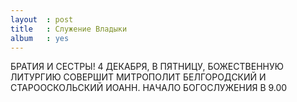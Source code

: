```yaml
---
layout  : post
title   : Служение Владыки
album   : yes
---
```

БРАТИЯ И СЕСТРЫ! 4  ДЕКАБРЯ, В ПЯТНИЦУ, БОЖЕСТВЕННУЮ ЛИТУРГИЮ СОВЕРШИТ МИТРОПОЛИТ БЕЛГОРОДСКИЙ И СТАРООСКОЛЬСКИЙ ИОАНН. НАЧАЛО БОГОСЛУЖЕНИЯ В 9.00

